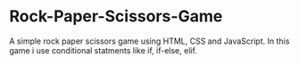 # Rock-Paper-Scissors-Game
A simple rock paper scissors game using HTML, CSS and JavaScript.
In this game i use conditional statments like if, if-else, elif.
